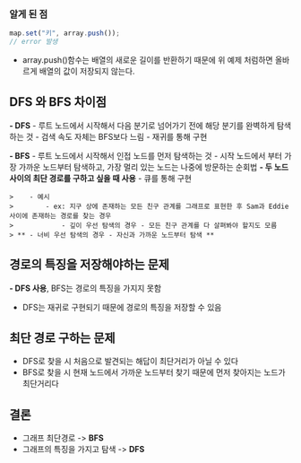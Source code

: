 ### 알게 된 점

```javascript
map.set("키", array.push());
// error 발생
```

- array.push()함수는 배열의 새로운 길이를 반환하기 때문에 위 예제 처럼하면 올바르게 배열의 값이 저장되지 않는다.

## DFS 와 BFS 차이점

**- DFS** 
    - 루트 노드에서 시작해서 다음 분기로 넘어가기 전에 해당 분기를 완벽하게 탐색하는 것 - 검색 속도 자체는 BFS보다 느림 - 재귀를 통해 구현

**- BFS**
    - 루트 노드에서 시작해서 인접 노드를 먼저 탐색하는 것 - 시작 노드에서 부터 가장 가까운 노드부터 탐색하고, 가장 멀리 있는 노드는 나중에 방문하는 순회법
**- 두 노드 사이의 최단 경로를 구하고 싶을 때 사용** - 큐를 통해 구현

    >    - 예시
    >        - ex: 지구 상에 존재하는 모든 친구 관계를 그래프로 표현한 후 Sam과 Eddie사이에 존재하는 경로를 찾는 경우
    >            - 깊이 우선 탐색의 경우 - 모든 친구 관계를 다 살펴봐야 할지도 모름
    > ** - 너비 우선 탐색의 경우 - 자신과 가까운 노드부터 탐색 **

## 경로의 특징을 저장해야하는 문제

**- DFS 사용**, BFS는 경로의 특징을 가지지 못함

- DFS는 재귀로 구현되기 때문에 경로의 특징을 저장할 수 있음

## 최단 경로 구하는 문제

- DFS로 찾을 시 처음으로 발견되는 해답이 최단거리가 아닐 수 있다
- BFS로 찾을 시 현재 노드에서 가까운 노드부터 찾기 때문에 먼저 찾아지는 노드가 최단거리다

## 결론

- 그래프 최단경로 -> **BFS**
- 그래프의 특징을 가지고 탐색 -> **DFS**
